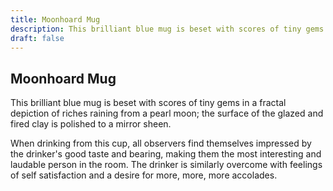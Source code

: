 ```yaml
---
title: Moonhoard Mug
description: This brilliant blue mug is beset with scores of tiny gems in a fractal depiction of riches raining from a pearl moon; the surface of the glazed and fired clay is polished to a mirror sheen....
draft: false
---
```


## Moonhoard Mug

This brilliant blue mug is beset with scores of tiny gems in a fractal depiction of riches raining from a pearl moon; the surface of the glazed and fired clay is polished to a mirror sheen.

When drinking from this cup, all observers find themselves impressed by the drinker's good taste and bearing, making them the most interesting and laudable person in the room. The drinker is similarly overcome with feelings of self satisfaction and a desire for more, more, more accolades.
